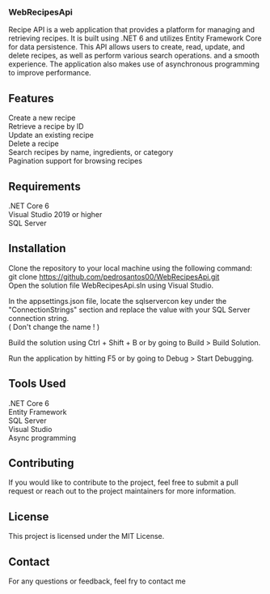 ### WebRecipesApi
Recipe API is a web application that provides a platform for managing and retrieving recipes. It is built using .NET 6 and utilizes Entity Framework Core for data persistence. 
This API allows users to create, read, update, and delete recipes, as well as perform various search operations. and a smooth experience. The application also makes use of asynchronous programming to improve performance.

## **Features**

Create a new recipe <br>
Retrieve a recipe by ID  <br>
Update an existing recipe  <br>
Delete a recipe  <br>
Search recipes by name, ingredients, or category  <br>
Pagination support for browsing recipes  <br>

## **Requirements**

.NET Core 6 <br>
Visual Studio 2019 or higher <br>
SQL Server

## **Installation**

Clone the repository to your local machine using the following command:<br>
git clone https://github.com/pedrosantos00/WebRecipesApi.git<br>
Open the solution file WebRecipesApi.sln using Visual Studio.<br>

In the appsettings.json file, 
locate the sqlservercon key under the "ConnectionStrings" section and replace the value with your SQL Server connection string.<br>
( Don't change the name ! ) <br>


Build the solution using Ctrl + Shift + B or by going to Build > Build Solution.<br>

Run the application by hitting F5 or by going to Debug > Start Debugging.<br>



## **Tools Used**

.NET Core 6<br>
Entity Framework<br>
SQL Server<br>
Visual Studio<br>
Async programming

## **Contributing** 

If you would like to contribute to the project, feel free to submit a pull request or reach out to the project maintainers for more information.<br>

## **License**

This project is licensed under the MIT License.

## **Contact**

For any questions or feedback, feel fry to contact me 
